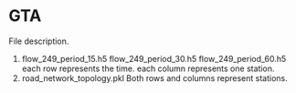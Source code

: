 # GTA
File description.
1) flow_249_period_15.h5 flow_249_period_30.h5 flow_249_period_60.h5 
each row represents the time. each column represents one station.
2) road_network_topology.pkl
Both rows and columns represent stations.